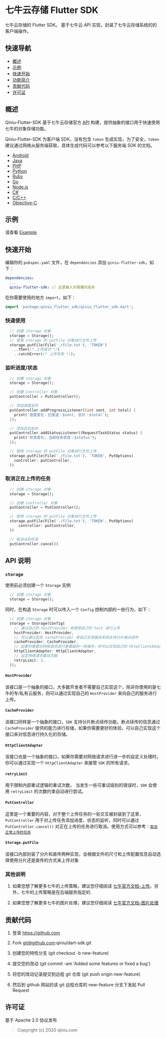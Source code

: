 # 七牛云存储 Flutter SDK

七牛云存储的 Flutter SDK。
基于七牛云 API 实现，封装了七牛云存储系统的的客户端操作。

## 快速导航

* [概述](#概述)
* [示例](#示例)
* [快速开始](#快速开始)
* [功能简介](#功能简介)
* [贡献代码](#贡献代码)
* [许可证](#许可证)

## 概述

Qiniu-Flutter-SDK 基于七牛云存储官方 [API](https://developer.qiniu.com/kodo) 构建，提供抽象的接口用于快速使用七牛的对象存储功能。

Qiniu-Flutter-SDK 为客户端 SDK，没有包含 `token` 生成实现，为了安全，`token` 建议通过网络从服务端获取，具体生成代码可以参考以下服务端 SDK 的文档。

* [Android](https://developer.qiniu.com/kodo/sdk/android)
* [Java](https://developer.qiniu.com/kodo/sdk/java)
* [PHP](https://developer.qiniu.com/kodo/sdk/php)
* [Python](https://developer.qiniu.com/kodo/sdk/python)
* [Ruby](https://developer.qiniu.com/kodo/sdk/ruby)
* [Go](https://developer.qiniu.com/kodo/sdk/go)
* [Node.js](https://developer.qiniu.com/kodo/sdk/nodejs)
* [C#](https://developer.qiniu.com/kodo/sdk/csharp)
* [C/C++](https://developer.qiniu.com/kodo/sdk/cpp)
* [Objective-C](https://developer.qiniu.com/kodo/sdk/objc)

## 示例

请查看 [Example](https://github.com/qiniu/dart-sdk/tree/master/flutter/example)

## 快速开始

编辑你的 `pubspec.yaml` 文件，在 `dependencies` 添加  `qiniu-flutter-sdk`，如下：

```yaml
dependencies:
  ...
  qiniu-flutter-sdk: // 这里输入你需要的版本
```

在你需要使用的地方 `import`，如下：

```dart
import 'package:qiniu_flutter_sdk/qiniu_flutter_sdk.dart';
```

### 快速使用

  ```dart
    // 创建 storage 对象
    storage = Storage();
    // 使用 storage 的 putFile 对象进行文件上传
    storage.putFile(File('./file.txt'), 'TOKEN')
      ..then(/* 上传成功 */)
      ..catchError(/* 上传失败 */);
  ```

### 监听进度/状态

  ```dart
    // 创建 storage 对象
    storage = Storage();

    // 创建 Controller 对象
    putController = PutController();

    // 添加进度监听
    putController.addProgressListener((int sent, int total) {
      print('进度变化：已发送：$sent, 总计：$total');
    });

    // 添加状态监听
    putController.addStatusListener((RequestTaskStatus status) {
      print('状态变化: 当前任务状态：$status');
    });

    // 使用 storage 的 putFile 对象进行文件上传
    storage.putFile(File('./file.txt'), 'TOKEN', PutOptions(
      controller: putController,
    ))
  ```

### 取消正在上传的任务

  ```dart
    // 创建 storage 对象
    storage = Storage();

    // 创建 Controller 对象
    putController = PutController();

    // 使用 storage 的 putFile 对象进行文件上传
    storage.putFile(File('./file.txt'), 'TOKEN', PutOptions(
        controller: putController,
    ))

    // 取消当前任务
    putController.cancel()
  ```

## API 说明

### `storage`
  
  使用前必须创建一个 `Storage`  实例

  ```dart
    // 创建 storage 对象
    storage = Storage();
  ```

同时，在构造 `Storage` 时可以传入一个 `Config` 控制内部的一些行为，如下：

  ```dart
    // 创建 storage 对象
    storage = Storage(Config(
      // 通过自己的 hostProvider 来使用自己的 host 进行上传
      hostProvider: HostProvider,
      // 可以通过实现 cacheProvider 来自己实现缓存系统支持分片端点续传
      cacheProvider: CacheProvider,
      // 如果你需要对网络请求进行更基础的一些操作，你可以实现自己的 HttpClientAdapter 处理相关行为
      httpClientAdapter: HttpClientAdapter,
      // 设定网络请求重试次数
      retryLimit: 3,
    ));
  ```

#### `HostProvider`

该接口是一个抽象的接口，大多数开发者不需要自己实现这个，除非你使用的是七牛的专/私有云服务，则可以通过实现自己的 `HostProvider` 来向自己的服务进行上传。

#### `CacheProvider`

该接口同样是一个抽象的接口，`SDK` 支持分片断点续传功能，断点续传的信息通过 `CacheProvider` 提供的能力进行存储，如果你需要更好的体验，可以自己实现这个接口来对信息进行持久化的存储。

#### `HttpClientAdapter`

该接口也是一个抽象的接口，如果你需要对网络请求进行进一步的自定义处理时，你可以通过实现一个 `HttpClientAdapter` 来接管 `SDK` 的所有请求。

#### `retryLimit`

 用于限制内部重试逻辑的重试次数， 当发生一些可重试级别的错误时，`SDK` 会使用 `retryLimit` 的次数约束自动进行尝试。

#### `PutController`

这里是一个重要的内容，对于整个上传任务的一些交互被封装到了这里，
`PutController` 用于对上传任务添加进度、状态的监听，同时可以通过 `PutController.cancel()` 对正在上传的任务进行取消。使用方式可以参考：[`取消正常上传的任务`](#取消正常上传的任务)

#### `Storage.putFile`

该接口内部封装了分片和直传两种实现，会根据文件的尺寸和上传配置信息自动选择使用分片还是直传的方式来上传对象

### 其他说明

1. 如果您想了解更多七牛的上传策略，建议您仔细阅读 [七牛官方文档-上传](https://developer.qiniu.com/kodo/manual/upload-types)。另外，七牛的上传策略是在后端服务指定的.

2. 如果您想了解更多七牛的图片处理，建议您仔细阅读 [七牛官方文档-图片处理](https://developer.qiniu.com/dora/api/3683/img-directions-for-use)

## 贡献代码

1. 登录 https://github.com

2. Fork git@github.com:qiniu/dart-sdk.git

3. 创建您的特性分支 (git checkout -b new-feature)

4. 提交您的改动 (git commit -am 'Added some features or fixed a bug')

5. 将您的改动记录提交到远程 git 仓库 (git push origin new-feature)

6. 然后到 github 网站的该 git 远程仓库的 new-feature 分支下发起 Pull Request

## 许可证

基于 Apache 2.0 协议发布
> Copyright (c) 2020 qiniu.com
